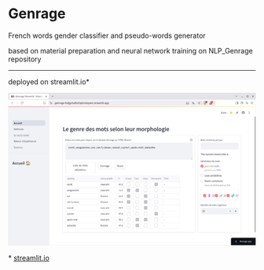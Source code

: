 # Genrage

French words gender classifier and pseudo-words generator 

based on material preparation and neural network training on NLP_Genrage repository

---

deployed on streamlit.io*


<!-- <img src="./images/Capture-Streamlit_App.png" alt="Genrage on streamlit.io" 
style="border-radius: 12px; margin: 30px; transform: rotate(-5deg); border: 5px solid #8ce;"   width="500"> -->

[![screenshot](./images/Capture-Streamlit_App.png '')](https://genrage-fvdjgshaftx5isphvmqswn.streamlit.app/)

\* [streamlit.io](https://streamlit.io/)